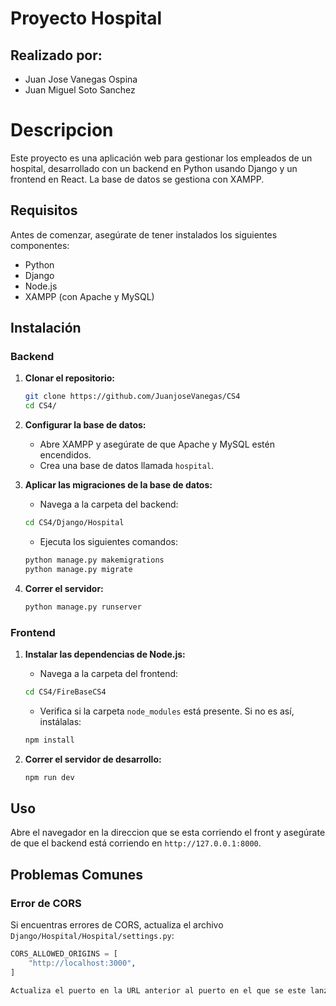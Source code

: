 # Proyecto Hospital

## Realizado por:
- Juan Jose Vanegas Ospina
- Juan Miguel Soto Sanchez

# Descripcion

Este proyecto es una aplicación web para gestionar los empleados de un hospital, desarrollado con un backend en Python usando Django y un frontend en React. La base de datos se gestiona con XAMPP.

## Requisitos

Antes de comenzar, asegúrate de tener instalados los siguientes componentes:

- Python
- Django
- Node.js
- XAMPP (con Apache y MySQL)

## Instalación

### Backend

1. **Clonar el repositorio:**
    ```bash
    git clone https://github.com/JuanjoseVanegas/CS4
    cd CS4/
    ```

2. **Configurar la base de datos:**
    - Abre XAMPP y asegúrate de que Apache y MySQL estén encendidos.
    - Crea una base de datos llamada `hospital`.

3. **Aplicar las migraciones de la base de datos:**
    - Navega a la carpeta del backend:
    ```bash
    cd CS4/Django/Hospital
    ```
    - Ejecuta los siguientes comandos:
    ```bash
    python manage.py makemigrations
    python manage.py migrate
    ```

4. **Correr el servidor:**
    ```bash
    python manage.py runserver
    ```

### Frontend

1. **Instalar las dependencias de Node.js:**
    - Navega a la carpeta del frontend:
    ```bash
    cd CS4/FireBaseCS4
    ```

    - Verifica si la carpeta `node_modules` está presente. Si no es así, instálalas:
    ```bash
    npm install
    ```

2. **Correr el servidor de desarrollo:**
    ```bash
    npm run dev
    ```

## Uso

Abre el navegador en la direccion que se esta corriendo el front y asegúrate de que el backend está corriendo en `http://127.0.0.1:8000`.

## Problemas Comunes

### Error de CORS

Si encuentras errores de CORS, actualiza el archivo `Django/Hospital/Hospital/settings.py`:

```python
CORS_ALLOWED_ORIGINS = [
    "http://localhost:3000",  
]

Actualiza el puerto en la URL anterior al puerto en el que se este lanzando la APP de React